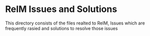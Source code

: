# ReIM Issues and Solutions
This directory consists of the files realted to ReIM, Issues which are frequently rasied and solutions to 
resolve those issues
